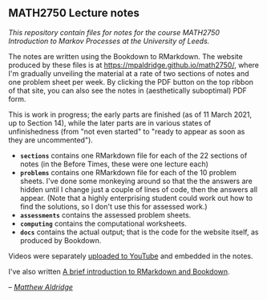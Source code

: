 ## MATH2750 Lecture notes

*This repository contain files for notes for the course MATH2750 Introduction to Markov Processes at the University of Leeds.*

The notes are written using the Bookdown to RMarkdown. The website produced by these files is at <https://mpaldridge.github.io/math2750/>, where I'm gradually unveiling the material at a rate of two sections of notes and one problem sheet per week. By clicking the PDF button on the top ribbon of that site, you can also see the notes in (aesthetically suboptimal) PDF form.

This is work in progress; the early parts are finished (as of 11 March 2021, up to Section 14), while the later parts are in various states of unfinishedness (from "not even started" to "ready to appear as soon as they are uncommented").

* **`sections`** contains one RMarkdown file for each of the 22 sections of notes (in the Before Times, these were one lecture each)
* **`problems`** contains one RMarkdown file for each of the 10 problem sheets. I've done some monkeying around so that the the answers are hidden until I change just a couple of lines of code, then the answers all appear. (Note that a highly enterprising student could work out how to find the solutions, so I don't use this for assessed work.)
* **`assessments`** contains the assessed problem sheets.
* **`computing`** contains the computational worksheets.
* **`docs`** contains the actual output; that is the code for the website itself, as produced by Bookdown.

Videos were separately [uploaded to YouTube](https://www.youtube.com/playlist?list=PLm3yxTRIYqPLWCz8k1cFYmreJvClole1V) and embedded in the notes.

I've also written [A brief introduction to RMarkdown and Bookdown](https://mpaldridge.github.io/rmarkdown-bookdown/).

*– [Matthew Aldridge](https://mpaldridge.github.io/)*
